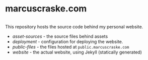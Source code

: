 # marcuscraske.com

<a href="LICENSE">
    <img src="https://img.shields.io/badge/license-MIT-blue.svg" alt="" />
</a>

This repository hosts the source code behind my personal website.

- *asset-sources* - the source files behind assets
- *deployment* - configuration for deploying the website.
- *public-files* - the files hosted at `public.marcuscraske.com`
- *website* - the actual website, using Jekyll (statically generated)
